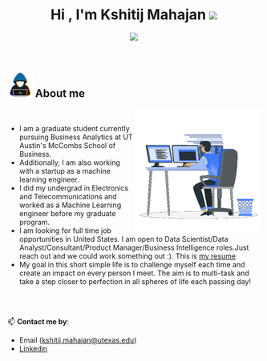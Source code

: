 
<h1 align="center"><b>Hi , I'm Kshitij Mahajan </b><img src="https://media.giphy.com/media/hvRJCLFzcasrR4ia7z/giphy.gif" width="35"></h1>

<p align="center">
  <a href="https://github.com/DenverCoder1/readme-typing-svg"><img src="https://readme-typing-svg.herokuapp.com?font=Time+New+Roman&color=cyan&size=25&center=true&vCenter=true&width=600&height=100&lines=Data+Science+Professional..&hearts;++;Machine+Learning+Engineer,;Computer+Science,;Business+Analytics,;Active+Learner/+Problem+Solver,;Love+to+learn+new+stuffs..<3"></a>
</p>

<br>



	
## <picture><img src = "https://github.com/0xAbdulKhalid/0xAbdulKhalid/raw/main/assets/mdImages/about_me.gif" width = 50px></picture> **About me**

<picture> <img align="right" src="https://github.com/0xAbdulKhalid/0xAbdulKhalid/raw/main/assets/mdImages/Right_Side.gif" width = 250px></picture>

<br>

- I am a graduate student currently pursuing Business Analytics at UT Austin's McCombs School of Business.
- Additionally, I am also working with a startup as a machine learning engineer.
- I did my undergrad in Electronics and Telecommunications and worked as a Machine Learning engineer before my graduate program.
- I am looking for full time job opportunities in  United States. I am open to Data Scientist/Data Analyst/Consultant/Product Manager/Business Intelligence roles.Just reach out and we could work something out :). This is [my resume](https://drive.google.com/file/d/1W82c20nuFXfqG2CKbIgYAJSqklsBTskH/view?usp=share_link)
- My goal in this short simple life is to challenge myself each time and create an impact on every person I meet. The aim is to multi-task and take a step closer to perfection in all spheres of life each passing day! 

<br><br>

📫 **Contact me by**:
- Email (kshitij.mahajan@utexas.edu)
- [Linkedin](www.linkedin.com/in/kshitij-mahajan-)
